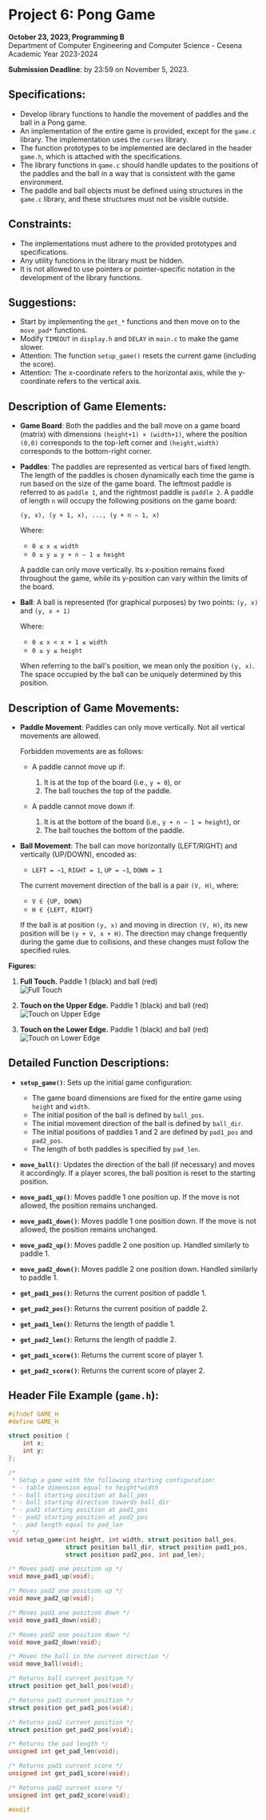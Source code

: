 # Project 6: Pong Game

**October 23, 2023, Programming B**  
Department of Computer Engineering and Computer Science - Cesena Academic Year 2023-2024

**Submission Deadline**: by 23:59 on November 5, 2023.

## Specifications:

- Develop library functions to handle the movement of paddles and the ball in a Pong game.
- An implementation of the entire game is provided, except for the `game.c` library. The implementation uses the `curses` library.
- The function prototypes to be implemented are declared in the header `game.h`, which is attached with the specifications.
- The library functions in `game.c` should handle updates to the positions of the paddles and the ball in a way that is consistent with the game environment.
- The paddle and ball objects must be defined using structures in the `game.c` library, and these structures must not be visible outside.

## Constraints:

- The implementations must adhere to the provided prototypes and specifications.
- Any utility functions in the library must be hidden.
- It is not allowed to use pointers or pointer-specific notation in the development of the library functions.

## Suggestions:

- Start by implementing the `get_*` functions and then move on to the `move_pad*` functions.
- Modify `TIMEOUT` in `display.h` and `DELAY` in `main.c` to make the game slower.
- Attention: The function `setup_game()` resets the current game (including the score).
- Attention: The x-coordinate refers to the horizontal axis, while the y-coordinate refers to the vertical axis.

## Description of Game Elements:

- **Game Board**: Both the paddles and the ball move on a game board (matrix) with dimensions `(height+1) × (width+1)`, where the position `(0,0)` corresponds to the top-left corner and `(height,width)` corresponds to the bottom-right corner.
  
- **Paddles**: The paddles are represented as vertical bars of fixed length. The length of the paddles is chosen dynamically each time the game is run based on the size of the game board. The leftmost paddle is referred to as `paddle 1`, and the rightmost paddle is `paddle 2`. A paddle of length `n` will occupy the following positions on the game board:

  ```
  (y, x), (y + 1, x), ..., (y + n − 1, x)
  ```

  Where:

  - `0 ≤ x ≤ width`
  - `0 ≤ y ≤ y + n − 1 ≤ height`

  A paddle can only move vertically. Its x-position remains fixed throughout the game, while its y-position can vary within the limits of the board.

- **Ball**: A ball is represented (for graphical purposes) by two points: `(y, x)` and `(y, x + 1)`

  Where:

  - `0 ≤ x < x + 1 ≤ width`
  - `0 ≤ y ≤ height`

  When referring to the ball's position, we mean only the position `(y, x)`. The space occupied by the ball can be uniquely determined by this position.

## Description of Game Movements:

- **Paddle Movement**: Paddles can only move vertically. Not all vertical movements are allowed.

  Forbidden movements are as follows:
  
  - A paddle cannot move up if:
    1. It is at the top of the board (i.e., `y = 0`), or
    2. The ball touches the top of the paddle.
  
  - A paddle cannot move down if:
    1. It is at the bottom of the board (i.e., `y + n − 1 = height`), or
    2. The ball touches the bottom of the paddle.

- **Ball Movement**: The ball can move horizontally (LEFT/RIGHT) and vertically (UP/DOWN), encoded as:

  - `LEFT = −1`, `RIGHT = 1`, `UP = −1`, `DOWN = 1`

  The current movement direction of the ball is a pair `(V, H)`, where:

  - `V ∈ {UP, DOWN}`
  - `H ∈ {LEFT, RIGHT}`

  If the ball is at position `(y, x)` and moving in direction `(V, H)`, its new position will be `(y + V, x + H)`. The direction may change frequently during the game due to collisions, and these changes must follow the specified rules.


**Figures:**

1. **Full Touch.** Paddle 1 (black) and ball (red)  
	![Full Touch](./assets/full-touch.png)

2. **Touch on the Upper Edge.** Paddle 1 (black) and ball (red)  
	![Touch on Upper Edge](./assets/upper-touch.png)

3. **Touch on the Lower Edge.** Paddle 1 (black) and ball (red)  
	![Touch on Lower Edge](./assets/lower-touch.png)

## Detailed Function Descriptions:

- **`setup_game()`**: Sets up the initial game configuration:
  - The game board dimensions are fixed for the entire game using `height` and `width`.
  - The initial position of the ball is defined by `ball_pos`.
  - The initial movement direction of the ball is defined by `ball_dir`.
  - The initial positions of paddles 1 and 2 are defined by `pad1_pos` and `pad2_pos`.
  - The length of both paddles is specified by `pad_len`.

- **`move_ball()`**: Updates the direction of the ball (if necessary) and moves it accordingly. If a player scores, the ball position is reset to the starting position.

- **`move_pad1_up()`**: Moves paddle 1 one position up. If the move is not allowed, the position remains unchanged.

- **`move_pad1_down()`**: Moves paddle 1 one position down. If the move is not allowed, the position remains unchanged.

- **`move_pad2_up()`**: Moves paddle 2 one position up. Handled similarly to paddle 1.

- **`move_pad2_down()`**: Moves paddle 2 one position down. Handled similarly to paddle 1.

- **`get_pad1_pos()`**: Returns the current position of paddle 1.

- **`get_pad2_pos()`**: Returns the current position of paddle 2.

- **`get_pad1_len()`**: Returns the length of paddle 1.

- **`get_pad2_len()`**: Returns the length of paddle 2.

- **`get_pad1_score()`**: Returns the current score of player 1.

- **`get_pad2_score()`**: Returns the current score of player 2.

## Header File Example (`game.h`):

```c
#ifndef GAME_H
#define GAME_H

struct position {
    int x;
    int y;
};

/*
 * Setup a game with the following starting configuration:
 * - table dimension equal to height*width
 * - ball starting position at ball_pos
 * - ball starting direction towards ball_dir
 * - pad1 starting position at pad1_pos
 * - pad2 starting position at pad2_pos
 * - pad length equal to pad_len
 */
void setup_game(int height, int width, struct position ball_pos, 
                struct position ball_dir, struct position pad1_pos, 
                struct position pad2_pos, int pad_len);

/* Moves pad1 one position up */
void move_pad1_up(void);

/* Moves pad2 one position up */
void move_pad2_up(void);

/* Moves pad1 one position down */
void move_pad1_down(void);

/* Moves pad2 one position down */
void move_pad2_down(void);

/* Moves the ball in the current direction */
void move_ball(void);

/* Returns ball current position */
struct position get_ball_pos(void);

/* Returns pad1 current position */
struct position get_pad1_pos(void);

/* Returns pad2 current position */
struct position get_pad2_pos(void);

/* Returns the pad length */
unsigned int get_pad_len(void);

/* Returns pad1 current score */
unsigned int get_pad1_score(void);

/* Returns pad2 current score */
unsigned int get_pad2_score(void);

#endif
```